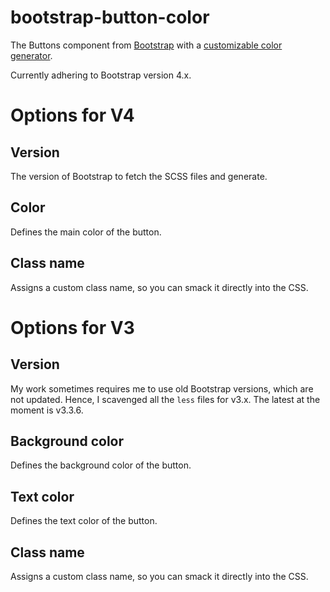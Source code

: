 bootstrap-button-color
===

The Buttons component from [Bootstrap](https://github.com/twbs/bootstrap)
with a [customizable color generator](http://altbdoor.github.io/bootstrap-button-color/).

Currently adhering to Bootstrap version 4.x.


Options for V4
===

Version
---
The version of Bootstrap to fetch the SCSS files and generate.

Color
---
Defines the main color of the button.

Class name
---
Assigns a custom class name, so you can smack it directly into the CSS.


Options for V3
===

Version
---
My work sometimes requires me to use old Bootstrap versions, which are not updated. Hence, I scavenged all the `less` files for v3.x. The latest at the moment is v3.3.6.

Background color
---
Defines the background color of the button.

Text color
---
Defines the text color of the button.

Class name
---
Assigns a custom class name, so you can smack it directly into the CSS.
